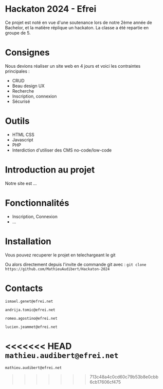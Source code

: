 # Hackaton 2024 - Efrei
Ce projet est noté en vue d'une soutenance lors de notre 2ème année de Bachelor, et la matière réplique un hackaton. La classe a été repartie en groupe de 5.

# Consignes
Nous devions réaliser un site web en 4 jours et voici les contraintes principales :
- CRUD
- Beau design UX
- Recherche
- Inscription, connexion
- Sécurisé

# Outils
- HTML CSS
- Javascript
- PHP
- Interdiction d'utiliser des CMS no-code/low-code

# Introduction au projet
Notre site est ... 

# Fonctionnalités
- Inscription, Connexion
- ...

# Installation
Vous pouvez recuperer le projet en telechargeant le git 

Ou alors directement depuis l'invite de commande git avec : `git clone https://github.com/MathieuAudibert/Hackaton-2024`

# Contacts 
`ismael.genet@efrei.net`

`andrija.tomic@efrei.net`

`romeo.agostino@efrei.net`

`lucien.jeammet@efrei.net`

<<<<<<< HEAD
`mathieu.audibert@efrei.net`
=======
`mathieu.audibert@efrei.net`
>>>>>>> 713c48a4c0cd60c79b53b8e0cbb6cb17606cf475
